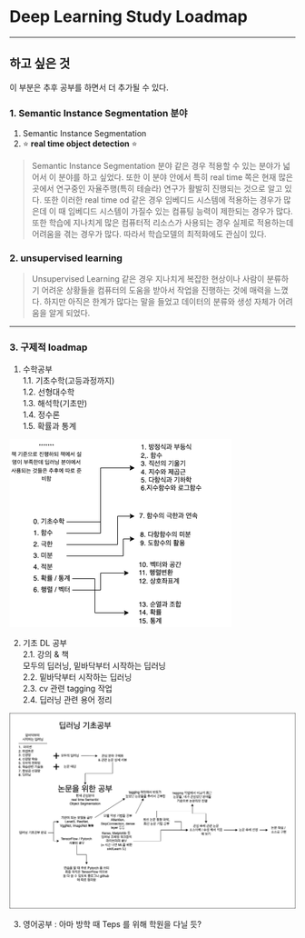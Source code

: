 # Deep Learning Study Loadmap

---

## 하고 싶은 것
이 부분은 추후 공부를 하면서 더 추가될 수 있다.

### 1. Semantic Instance Segmentation 분야

1. Semantic Instance Segmentation </br>
2. ⭐️ **real time object detection** ⭐️ </br>

> Semantic Instance Segmentation 분야 같은 경우 적용할 수 있는 분야가 넓어서 이 분야를 하고 싶었다. 또한 이 분야 안에서 특히 real time 쪽은 현재 많은 곳에서 연구중인 자율주행(특히 테슬라) 연구가 활발히 진행되는 것으로 알고 있다. 또한 이러한 real time od 같은 경우 임베디드 시스템에 적용하는 경우가 많은데 이 때 임베디드 시스템이 가질수 있는 컴퓨팅 능력이 제한되는 경우가 많다. 또한 학습에 지나치게 많은 컴퓨터적 리소스가 사용되는 경우 실제로 적용하는데 어려움을 겪는 경우가 많다. 따라서 학습모델의 최적화에도 관심이 있다.

### 2. unsupervised learning

> Unsupervised Learning 같은 경우 지나치게 복잡한 현상이나 사람이 분류하기 어려운 상황들을 컴퓨터의 도움을 받아서 작업을 진행하는 것에 매력을 느꼈다. 하지만 아직은 한계가 많다는 말을 들었고 데이터의 분류와 생성 자체가 어려움을 알게 되었다.

---

### 3. 구제적 loadmap

1. 수학공부 </br>
1.1. 기초수학(고등과정까지) </br>
1.2. 선형대수학 </br>
1.3. 해석학(기초만) </br>
1.4. 정수론 </br>
1.5. 확률과 통계 </br>

![img](./img/img_loadmap2.png)

2. 기초 DL 공부 </br>
2.1. 강의 & 책 </br>
모두의 딥러닝, 밑바닥부터 시작하는 딥러닝 </br>
2.2. 밑바닥부터 시작하는 딥러닝 </br>
2.3. cv 관련 tagging 작업 </br>
2.4. 딥러닝 관련 용어 정리 </br>

![img](./img/img_loadmap1.png)

3. 영어공부 : 아마 방학 때 Teps 를 위해 학원을 다닐 듯?
